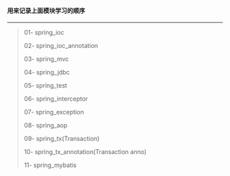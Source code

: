 #### 用来记录上面模块学习的顺序

---



>   01- spring_ioc
>
>   02- spring_ioc_annotation
>
>   03- spring_mvc
>
>   04- spring_jdbc
>
>   05- spring_test
>
>   06- spring_interceptor
>
>   07- spring_exception
>
>   08- spring_aop
>
>   09- spring_tx(Transaction)
>
>   10- spring_tx_annotation(Transaction anno)
> 
>   11- spring_mybatis
> 
> 
